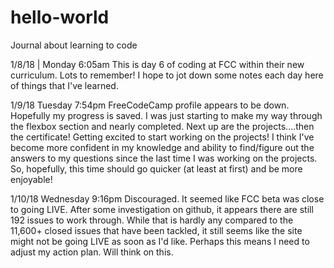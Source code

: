 # hello-world

Journal about learning to code

1/8/18 | Monday 6:05am
This is day 6 of coding at FCC within their new curriculum. Lots to remember! I hope to jot down some notes each day here of things that I've learned.

1/9/18 Tuesday 7:54pm
FreeCodeCamp profile appears to be down. Hopefully my progress is saved. I was just starting to make my way through the flexbox section and nearly completed. Next up are the projects....then the certificate! Getting excited to start working on the projects! I think I've become more confident in my knowledge and ability to find/figure out the answers to my questions since the last time I was working on the projects. So, hopefully, this time should go quicker (at least at first) and be more enjoyable!

1/10/18 Wednesday 9:16pm
Discouraged. It seemed like FCC beta was close to going LIVE. After some investigation on github, it appears there are still 192 issues to work through. While that is hardly any compared to the 11,600+ closed issues that have been tackled, it still seems like the site might not be going LIVE as soon as I'd like. Perhaps this means I need to adjust my action plan. Will think on this.
